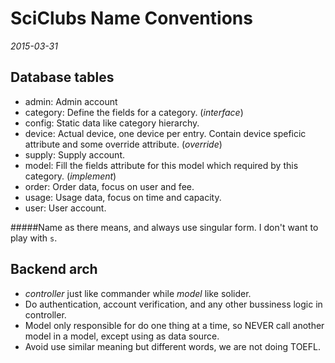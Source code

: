 SciClubs Name Conventions
======
_2015-03-31_

Database tables
------
* admin: Admin account
* category: Define the fields for a category. (*interface*)
* config: Static data like category hierarchy.
* device: Actual device, one device per entry. Contain device speficic attribute and some override attribute. (*override*)
* supply: Supply account.
* model: Fill the fields attribute for this model which required by this category. (*implement*)
* order: Order data, focus on user and fee.
* usage: Usage data, focus on time and capacity.
* user: User account.

#####Name as there means, and always use singular form. I don't want to play with `s`.

Backend arch
------
* *controller* just like commander while *model* like solider.
* Do authentication, account verification, and any other bussiness logic in controller.
* Model only responsible for do one thing at a time, so NEVER call another model in a model, except using as data source.
* Avoid use similar meaning but different words, we are not doing TOEFL.
